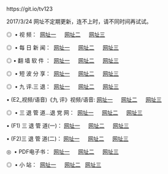 <p>https://git.io/tv123<p>2017/3/24 网址不定期更新，连不上时，请不同时间再试试。
<p>◎   • 视 频： 
<a href="http://i.linuxstart.ca/tv/" target="_blank">网址一</a> 　 
<a href="http://i.linuxstart.ca/9018.html" target="_blank">网址二</a> 　 
<a href="http://i.linuxstart.ca/9449.html" target="_blank">网址三</a></p>
<p>◎ </span>  • 每 日 新 闻：  
<a href="http://i.linuxstart.ca/day/" target="_blank">网址一</a> 　 
<a href="http://i.linuxstart.ca/day/" target="_blank">网址二</a> 　 
<a href="http://i.linuxstart.ca/day/" target="_blank">网址三</a></p>
<p>◎  • 翻 墙 软 件 ：  
<a href="http://i.linuxstart.ca/ff/" target="_blank">网址一</a> 　 
<a href="http://i.linuxstart.ca/ff/" target="_blank">网址二</a> 　 
<a href="http://i.linuxstart.ca/ff/" target="_blank">网址三</a></p>
<p>◎ </span>  • 短 波 分 享：  
<a href="http://i.linuxstart.ca/h/" target="_blank">网址一</a> 　 
<a href="http://i.linuxstart.ca/h/" target="_blank">网址二</a> 　 
<a href="http://i.linuxstart.ca/h/" target="_blank">网址三</a></p>
<p>◎   • 九 评.三 退：  
<a href="http://i.linuxstart.ca/tt/" target="_blank">网址一</a> 　 
<a href="http://i.linuxstart.ca/v2/" target="_blank">网址二</a> 　 
<a href="http://i.linuxstart.ca/t/" target="_blank">网址三</a> 　</p>
<p>  • (E2_视频/语音)《九 评》视频/语音: 
<a href="http://i.linuxstart.ca/7738.html" target="_blank">网址一</a> 　 
<a href="http://i.linuxstart.ca/7614.html" target="_blank">网址二</a> 　 
<a href="http://i.linuxstart.ca/7633.html" target="_blank">网址三</a></p>
<p>◎   • 三 退 管 道...退 党 网：  
<a href="http://i.linuxstart.ca/go/8/" target="_blank">网址一</a> 　 
<a href="http://i.linuxstart.ca/go/8/" target="_blank">网址二</a> 　 
<a href="http://i.linuxstart.ca/go/8/" target="_blank">网址三</a></p>
<p>  • (F1) 三 退 管 道(一)： 
<a href="http://i.linuxstart.ca/dd/" target="_blank">网址一</a> 　 
<a href="http://i.linuxstart.ca/dd/" target="_blank">网址二</a> 　 
<a href="http://i.linuxstart.ca/dd/" target="_blank">网址三</a></p>
<p>  • (F2)三 退 管 道(二)： 
<a href="http://i.linuxstart.ca/d/" target="_blank">网址一</a> 　 
<a href="http://i.linuxstart.ca/d/" target="_blank">网址二</a> 　 
<a href="http://i.linuxstart.ca/d/" target="_blank">网址三</a></p>
<p>◎   • PDF电子书：  
<a href="http://i.linuxstart.ca/p/" target="_blank">网址一</a> 　 
<a href="http://i.linuxstart.ca/p/" target="_blank">网址二</a> 　 
<a href="http://i.linuxstart.ca/p/" target="_blank">网址三</a></p>
<p>◎ </span>  •  小 站：  
<a href="http://i.linuxstart.ca/" target="_blank">网址一</a> 　 
<a href="http://i.linuxstart.ca/" target="_blank">网址二</a>   
<a href="http://i.linuxstart.ca/" target="_blank">网址三</a></p>
